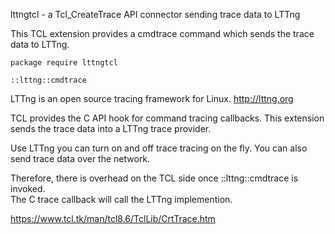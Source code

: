 lttngtcl - a Tcl_CreateTrace API connector sending trace data to LTTng

This TCL extension provides a cmdtrace command which sends the trace data to LTTng.

```
package require lttngtcl

::lttng::cmdtrace
```

LTTng is an open source tracing framework for Linux.  http://lttng.org

TCL provides the C API hook for command tracing callbacks.  This extension sends the
trace data into a LTTng trace provider.

Use LTTng you can turn on and off trace tracing on the fly.  You can also send trace data
over the network.

Therefore, there is overhead on the TCL side once ::lttng::cmdtrace is invoked.  
The C trace callback will call the LTTng implemention.

https://www.tcl.tk/man/tcl8.6/TclLib/CrtTrace.htm
